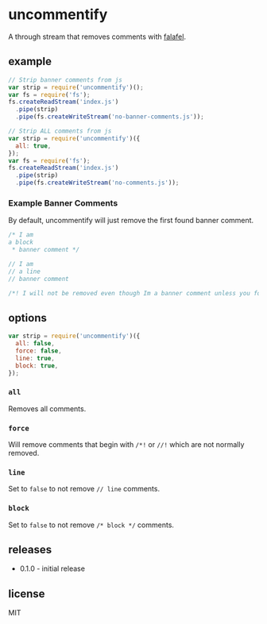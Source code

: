 # uncommentify

A through stream that removes comments with [falafel](https://npmjs.org/package/falafel).

## example

```js
// Strip banner comments from js
var strip = require('uncommentify')();
var fs = require('fs');
fs.createReadStream('index.js')
  .pipe(strip)
  .pipe(fs.createWriteStream('no-banner-comments.js'));
```

```js
// Strip ALL comments from js
var strip = require('uncommentify')({
  all: true,
});
var fs = require('fs');
fs.createReadStream('index.js')
  .pipe(strip)
  .pipe(fs.createWriteStream('no-comments.js'));
```

### Example Banner Comments
By default, uncommentify will just remove the first found banner comment.

```js
/* I am 
a block
 * banner comment */
```

```js
// I am 
// a line
// banner comment
```

```js
/*! I will not be removed even though Im a banner comment unless you force me. */
```

## options

```js
var strip = require('uncommentify')({
  all: false,
  force: false,
  line: true,
  block: true,
});
```

### `all`
Removes all comments.

### `force`
Will remove comments that begin with `/*!` or `//!` which are not normally removed.

### `line`
Set to `false` to not remove `// line` comments.

### `block`
Set to `false` to not remove `/* block */` comments.

## releases

* 0.1.0 - initial release

## license

MIT
